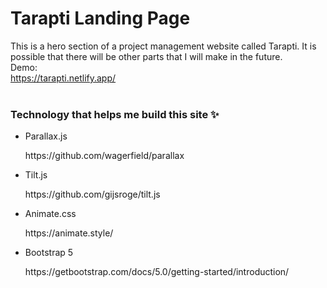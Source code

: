 # Tarapti Landing Page
This is a hero section of a project management website called Tarapti. It is possible that there will be other parts that I will make in the future. <br>
Demo: <br>
https://tarapti.netlify.app/
<br>
<br>
<h3>Technology that helps me build this site &#10024;</h3>
<ul>
  <li>
    <p>Parallax.js</p>
    <p>https://github.com/wagerfield/parallax</p>
  </li>
  <li>
    <p>Tilt.js</p>
    <p>https://github.com/gijsroge/tilt.js</p>
  </li>
  <li>
    <p>Animate.css</p>
    <p>https://animate.style/</p>
  </li>
  <li>
    <p>Bootstrap 5</p>
    <p>https://getbootstrap.com/docs/5.0/getting-started/introduction/</p>
  </li>
</ul>

